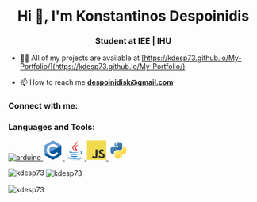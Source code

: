 <h1 align="center">Hi 👋, I'm Konstantinos Despoinidis</h1>
<h3 align="center">Student at IEE | IHU</h3>

- 👨‍💻 All of my projects are available at [https://kdesp73.github.io/My-Portfolio/](https://kdesp73.github.io/My-Portfolio/)

- 📫 How to reach me **despoinidisk@gmail.com**

<h3 align="left">Connect with me:</h3>
<p align="left">
</p>

<h3 align="left">Languages and Tools:</h3>
<p align="left"> <a href="https://www.arduino.cc/" target="_blank" rel="noreferrer"> <img src="https://cdn.worldvectorlogo.com/logos/arduino-1.svg" alt="arduino" width="40" height="40"/> </a> <a href="https://www.cprogramming.com/" target="_blank" rel="noreferrer"> <img src="https://raw.githubusercontent.com/devicons/devicon/master/icons/c/c-original.svg" alt="c" width="40" height="40"/> </a> <a href="https://www.java.com" target="_blank" rel="noreferrer"> <img src="https://raw.githubusercontent.com/devicons/devicon/master/icons/java/java-original.svg" alt="java" width="40" height="40"/> </a> <a href="https://developer.mozilla.org/en-US/docs/Web/JavaScript" target="_blank" rel="noreferrer"> <img src="https://raw.githubusercontent.com/devicons/devicon/master/icons/javascript/javascript-original.svg" alt="javascript" width="40" height="40"/> </a> <a href="https://www.python.org" target="_blank" rel="noreferrer"> <img src="https://raw.githubusercontent.com/devicons/devicon/master/icons/python/python-original.svg" alt="python" width="40" height="40"/> </a> </p>

<p><img align="left" src="https://github-readme-stats.vercel.app/api/top-langs?username=kdesp73&show_icons=true&locale=en&layout=compact" alt="kdesp73" /></p>

<p>&nbsp;<img align="center" src="https://github-readme-stats.vercel.app/api?username=kdesp73&show_icons=true&locale=en" alt="kdesp73" /></p>

<p><img align="center" src="https://github-readme-streak-stats.herokuapp.com/?user=kdesp73&" alt="kdesp73" /></p>

